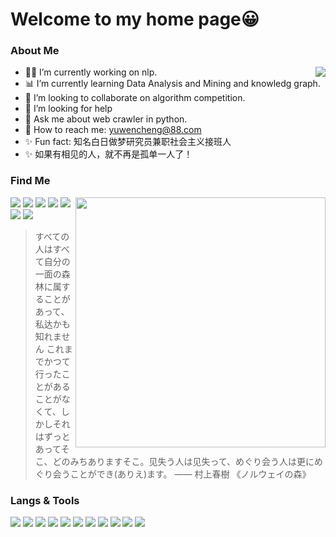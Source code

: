 # Welcome to my home page😀

### About Me

<a href="https://github.com/LittlefishStudent">
  <img align="right" src="https://github-readme-stats.vercel.app/api?username=LittlefishStudent&show_icons=true&hide_border=true&icon_color=586069&title_color=a0a9af%22%20width=%22400px%22" />
</a>


- 👨‍💻 I’m currently working on nlp.
- 📊 I’m currently learning Data Analysis and Mining and knowledg graph.
- 👯 I’m looking to collaborate on algorithm competition.
- 💁 I’m looking for help
- 💬 Ask me about web crawler in python.
- 📧 How to reach me: yuwencheng@88.com
- ✨ Fun fact: 知名白日做梦研究员兼职社会主义接班人
- ✨ 如果有相见的人，就不再是孤单一人了！


### Find Me

<a href="https://github.com/LittlefishStudent">
  <img align="right" src="https://github-readme-stats.vercel.app/api/top-langs/?username=MisakaTAT&layout=compact&hide_border=true&icon_color=586069&title_color=a0a9af" width="400px" />
</a>

[![](https://img.shields.io/badge/-Twitter-1DA1F2?style=flat-square&logo=twitter&logoColor=white)](https://twitter.com/nuanyang)
[![](https://img.shields.io/badge/Steam-0A4065?style=flat-square&logo=steam&logoColor=white)](https://steamcommunity.com/id/nuanyang)
[![](https://img.shields.io/badge/-Bilibili-00A1D6?style=flat-square&logo=bilibili&logoColor=white)](https://space.bilibili.com/499350764)
[![](https://img.shields.io/badge/-Blog-21759B?style=flat-square&logo=wordpress&logoColor=white)](https://ilfishs.com)
[![](https://img.shields.io/badge/-Email-D14836?style=flat-square&logo=gmail&logoColor=white)](mailto:yuwencheng@88.com)
[![](https://img.shields.io/badge/QQ-faaf08?style=flat-square&logo=tencent-qq&logoColor=000000)](http://wpa.qq.com/msgrd?v=3&uin=786153730&site=qq&menu=yes)
[![](https://img.shields.io/badge/-Telegram-444?style=flat-square&logo=telegram&logoColor=white)](https://t.me/nuanyang)

>すべての人はすべて自分の一面の森林に属することがあって、私达かも知れません これまでかつて行ったことがあることがなくて、しかしそれはずっとあってそこ、どのみちありますそこ。见失う人は见失って、めぐり会う人は更にめぐり会うことができ(ありえ)ます。   —— 村上春樹 《ノルウェイの森》

### Langs & Tools
![](https://img.shields.io/badge/-Golang-7ed5ea?style=flat-square&logo=Go&labelColor=04abd7&logoColor=white)
![](https://img.shields.io/badge/-Java-9c0200?style=flat-square&logo=Java&labelColor=red&logoColor=white)
![](https://img.shields.io/badge/-Python-1D415E?style=flat-square&logo=Python&labelColor=3772A2&logoColor=FFDA4C)
![](https://img.shields.io/badge/HTML5-ff7f5c?style=flat-square&logo=html5&labelColor=E34F26&logoColor=white)
![](https://img.shields.io/badge/-JavaScript-e5cd0c?style=flat-square&logo=JavaScript&labelColor=f7df1e&logoColor=white)
![](https://img.shields.io/badge/-CSS3-17344a?style=flat-square&logo=CSS3&labelColor=1471b6&logoColor=white)
![](https://img.shields.io/badge/-Kotlin-ff8901?style=flat-square&logo=Kotlin&labelColor=1471b6&logoColor=white)
![](https://img.shields.io/badge/Windows-11-2376bc?style=flat-square&logo=windows&logoColor=ffffff)
![](https://img.shields.io/badge/MacOS-000000?style=flat-square&logo=apple&logoColor=ffffff)
![](https://img.shields.io/badge/VS%20Code-blue?style=flat-square&logo=visual-studio-code&logoColor=ffffff)
![](https://img.shields.io/badge/Jetbrains-000000?style=flat-square&logo=jetbrains&logoColor=ffffff)
